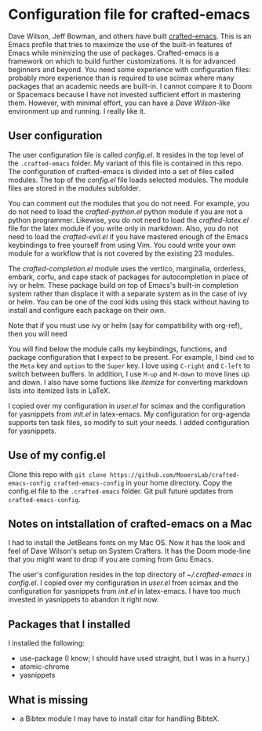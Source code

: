 # Configuration file for crafted-emacs

Dave Wilson, Jeff Bowman, and others have built [crafted-emacs](https://github.com/SystemCrafters/crafted-emacs).
This is an Emacs profile that tries to maximize the use of the built-in features of Emacs while minimizing the use of packages.
Crafted-emacs is a framework on which to build further customizations.
It is for advanced beginners and beyond.
You need some experience with configuration files: probably more experience than is required to use scimax where many packages that an academic needs are built-in.
I cannot compare it to Doom or Spacemacs because I have not invested sufficient effort in mastering them.
However, with minimal effort, you can have a *Dave Wilson-like* environment up and running.
I really like it.

## User configuration

The user configuration file is called *config.el*.
It resides in the top level of the `.crafted-emacs` folder.
My variant of this file is contained in this repo.
The configuration of crafted-emacs is divided into a set of files called modules.
The top of the  *config.el* file loads selected modules.
The module files are stored in the modules subfolder.

You can comment out the modules that you do not need.
For example, you do not need to load the *crafted-python.el* python module if you are not a python programmer.
Likewise, you do not need to load the *crafted-latex.el* file for the latex module if you write only in markdown.
Also, you do not need to load the *crafted-evil.el* if you have mastered enough of the Emacs keybindings to free yourself from using Vim.
You could write your own module for a workflow that is not covered by the existing 23 modules.

The *crafted-completion.el* module uses the vertico, marginalia, orderless, embark, corfu, and cape stack of packages for autocompletion in place of ivy or helm.
These package build on top of Emacs's built-in completion system rather than displace it with a separate system as in the case of ivy or helm.
You can be one of the cool kids using this stack without having to install and configure each package on their own.

Note that if you must use ivy or helm (say for compatibility with org-ref), then you will need 

You will find below the module calls my keybindings, functions, and package configuration that I expect to be present.
For example, I bind `cmd` to the `Meta` key and `option` to the `Super` key.
I love using `C-right` and `C-left` to switch between buffers.
In addition, I use `M-up` and `M-down` to move lines up and down.
I also have some fuctions like *itemize* for converting markdown lists into itemized lists in LaTeX.

I copied over my configuration in *user.el* for scimax and the configuration for yasnippets from *init.el* in latex-emacs.
My configuration for org-agenda supports ten task files, so modify to suit your needs.
I added configuration for yasnippets.

## Use of my config.el

Clone this repo with `git clone https://github.com/MooersLab/crafted-emacs-config crafted-emacs-config` in your home directory.
Copy the config.el file to the `.crafted-emacs` folder.
Git pull future updates from `crafted-emacs-config`.


## Notes on intstallation of crafted-emacs on a Mac

I had to install the JetBeans fonts on my Mac OS.
Now it has the look and feel of Dave Wilson's setup on System Crafters.
It has the Doom mode-line that you might want to drop if you are coming from Gnu Emacs.

The user's configuration resides in the top directory of *~/.crafted-emacs* in *config.el*.
I copied over my configuration in *user.el* from scimax and the configuration for yasnippets from *init.el* in latex-emacs.
I have too much invested in yasnippets to abandon it right now.

## Packages that I installed

I installed the following:

- use-package (I know; I should have used straight, but I was in a hurry.)
- atomic-chrome
- yasnippets

## What is missing

- a Bibtex module
I may have to install citar for handling BibteX.
